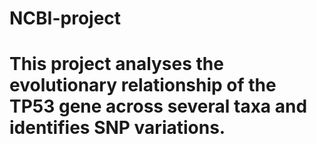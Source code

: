 # NCBI-project
# This project analyses the evolutionary relationship of the TP53 gene across several taxa and identifies SNP variations. 
